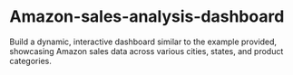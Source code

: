# Amazon-sales-analysis-dashboard
Build a dynamic, interactive dashboard similar to the example provided, showcasing Amazon sales data across various cities, states, and product categories.
